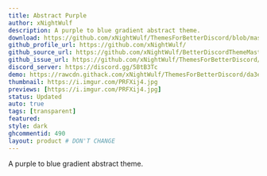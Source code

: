 ```yaml
---
title: Abstract Purple
author: xNightWulf
description: A purple to blue gradient abstract theme.
download: https://github.com/xNightWulf/ThemesForBetterDiscord/blob/master/AbstractPurple.theme.css
github_profile_url: https://github.com/xNightWulf/
github_source_url: https://github.com/xNightWulf/BetterDiscordThemeMasterFile/blob/master/AbstractPurple.theme.css
github_issue_url: https://github.com/xNightWulf/ThemesForBetterDiscord/issues
discord_server: https://discord.gg/5BtB3Tc
demo: https://rawcdn.githack.com/xNightWulf/ThemesForBetterDiscord/da3ef0a4f798f28eb9fa8c8f1c236f46b5e8bddf/AbstractPurple.theme.css
thumbnail: https://i.imgur.com/PRFXij4.jpg
previews: [https://i.imgur.com/PRFXij4.jpg]
status: Updated
auto: true
tags: [transparent]
featured: 
style: dark
ghcommentid: 490
layout: product # DON'T CHANGE
---
```

A purple to blue gradient abstract theme.
